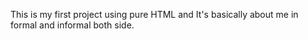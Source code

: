 This is my first project using pure HTML and It's basically about me in formal and informal both side.
